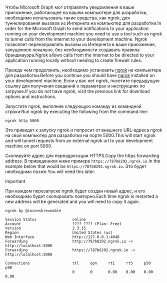 <!-- markdownlint-disable MD002 MD041 -->

<span data-ttu-id="b9c68-101">Чтобы Microsoft Graph мог отправлять уведомления в ваше приложение, работающее на вашем компьютере для разработки, необходимо использовать такие средства, как ngrok, для туннелирования вызовов из Интернета на компьютер для разработки.</span><span class="sxs-lookup"><span data-stu-id="b9c68-101">In order for the Microsoft Graph to send notifications to your application running on your development machine you need to use a tool such as ngrok to tunnel calls from the internet to your development machine.</span></span> <span data-ttu-id="b9c68-102">Ngrok позволяет перенаправлять вызовы из Интернета в ваше приложение, запущенное локально, без необходимости создавать правила брандмауэра.</span><span class="sxs-lookup"><span data-stu-id="b9c68-102">Ngrok allows calls from the internet to be directed to your application running locally without needing to create firewall rules.</span></span>

<span data-ttu-id="b9c68-103">Прежде чем продолжить, необходимо установить [ngrok](https://ngrok.com) на компьютере для разработки.</span><span class="sxs-lookup"><span data-stu-id="b9c68-103">Before you continue you should have [ngrok](https://ngrok.com) installed on your development machine.</span></span> <span data-ttu-id="b9c68-104">Если у вас нет ngrok, посетите предыдущую ссылку для получения сведений о параметрах и инструкциях по загрузке.</span><span class="sxs-lookup"><span data-stu-id="b9c68-104">If you do not have ngrok, visit the previous link for download options and instructions.</span></span>

<span data-ttu-id="b9c68-105">Запустите ngrok, выполнив следующую команду из командной строки:</span><span class="sxs-lookup"><span data-stu-id="b9c68-105">Run ngrok by executing the following from the command line:</span></span>

```shell
ngrok http 5000
```

<span data-ttu-id="b9c68-106">Это приведет к запуску ngrok и попросит от внешнего URL-адреса ngrok на свой компьютер для разработки на порте 5000.</span><span class="sxs-lookup"><span data-stu-id="b9c68-106">This will start ngrok and will tunnel requests from an external ngrok url to your development machine on port 5000.</span></span>

<span data-ttu-id="b9c68-107">Скопируйте адрес для переадресации HTTPS.</span><span class="sxs-lookup"><span data-stu-id="b9c68-107">Copy the https forwarding address.</span></span> <span data-ttu-id="b9c68-108">В приведенном ниже примере `https://787b8292.ngrok.io`.</span><span class="sxs-lookup"><span data-stu-id="b9c68-108">In the example below that would be `https://787b8292.ngrok.io`.</span></span> <span data-ttu-id="b9c68-109">Это будет необходимо позже.</span><span class="sxs-lookup"><span data-stu-id="b9c68-109">You will need this later.</span></span>

> [!IMPORTANT]
> <span data-ttu-id="b9c68-110">При каждом перезапуске ngrok будет создан новый адрес, и его необходимо будет скопировать повторно.</span><span class="sxs-lookup"><span data-stu-id="b9c68-110">Each time ngrok is restarted a new address will be generated and you will need to copy it again.</span></span>

```shell
ngrok by @inconshreveable

Session Status                online
Account                       ???? ???? (Plan: Free)
Version                       2.3.15
Region                        United States (us)
Web Interface                 http://127.0.0.1:4040
Forwarding                    http://787b8292.ngrok.io -> http://localhost:5000
Forwarding                    https://787b8292.ngrok.io -> http://localhost:5000

Connections                   ttl     opn     rt1     rt5     p50     p90
                              0       0       0.00    0.00    0.00    0.00
```
